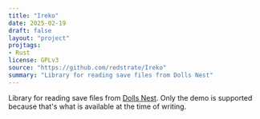 ```yaml
---
title: "Ireko"
date: 2025-02-19
draft: false
layout: "project"
projtags:
- Rust
license: GPLv3
source: "https://github.com/redstrate/Ireko"
summary: "Library for reading save files from Dolls Nest"
---
```


Library for reading save files from [Dolls Nest](https://store.steampowered.com/app/1839430/Dolls_Nest/). Only the demo is supported because that's what is available at the time of writing.
